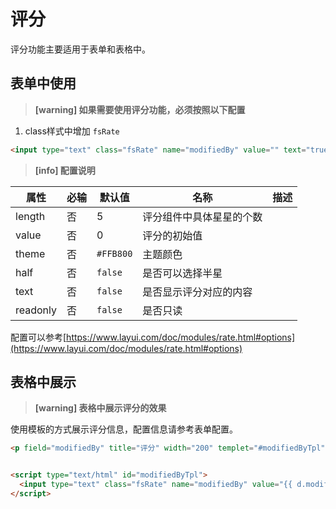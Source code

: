 # 评分

评分功能主要适用于表单和表格中。

## 表单中使用

> **[warning] 如果需要使用评分功能，必须按照以下配置**

1. class样式中增加 `fsRate`  


```html
<input type="text" class="fsRate" name="modifiedBy" value="" text="true">
```

> **[info] 配置说明**

属性       | 必输 | 默认值  | 名称         | 描述
-----------|------|-------|--------------|------
length     | 否   |   5    | 评分组件中具体星星的个数        |
value      | 否   |   0    | 评分的初始值         |
theme      | 否   |`#FFB800` |主题颜色       |
half       | 否   | `false` | 是否可以选择半星     |
text       | 否   | 	`false` |是否显示评分对应的内容     |
readonly   | 否   | `false` | 	是否只读    |

配置可以参考[https://www.layui.com/doc/modules/rate.html#options](https://www.layui.com/doc/modules/rate.html#options)

## 表格中展示

> **[warning] 表格中展示评分的效果**


使用模板的方式展示评分信息，配置信息请参考表单配置。

```html
<p field="modifiedBy" title="评分" width="200" templet="#modifiedByTpl"/>


<script type="text/html" id="modifiedByTpl">
  <input type="text" class="fsRate" name="modifiedBy" value="{{ d.modifiedBy }}" readonly="readonly" text="true">
</script>

```
